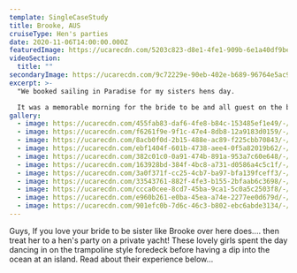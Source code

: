 ```yaml
---
template: SingleCaseStudy
title: Brooke, AUS
cruiseType: Hen's parties
date: 2020-11-06T14:00:00.000Z
featuredImage: https://ucarecdn.com/5203c823-d8e1-4fe1-909b-6e1a40df9be4/-/crop/1212x1129/0,0/-/preview/-/enhance/38/
videoSection:
  title: ""
secondaryImage: https://ucarecdn.com/9c72229e-90eb-402e-b689-96764e5ac9ae/-/preview/-/enhance/50/
excerpt: >-
  "We booked sailing in Paradise for my sisters hens day. 

  It was a memorable morning for the bride to be and all guest on the boat. Friends staff and a very relaxed feel on board. Would highly recommend and will definitely be using this company again for our next event." - Facebook review
gallery:
  - image: https://ucarecdn.com/455fab83-daf6-4fe8-b84c-153485ef1e49/-/preview/-/enhance/27/
  - image: https://ucarecdn.com/f6261f9e-9f1c-47e4-8db8-12a9183d0159/-/crop/1333x1479/0,0/-/preview/-/enhance/35/
  - image: https://ucarecdn.com/8acb0f0d-2b15-488e-ac89-f225cbb70843/-/preview/-/enhance/50/
  - image: https://ucarecdn.com/ebf1404f-601b-4738-aee4-0f5a82019b62/-/preview/-/enhance/27/
  - image: https://ucarecdn.com/382c01c0-0a91-474b-891a-953a7c60e648/-/preview/-/enhance/38/
  - image: https://ucarecdn.com/163928bd-384f-4bc8-a731-d0586a4c5c1f/-/preview/-/enhance/35/
  - image: https://ucarecdn.com/3a0f371f-cc25-4cb7-ba97-bfa139fceff3/-/preview/-/enhance/56/
  - image: https://ucarecdn.com/33543761-882f-4fe3-b155-2bfaab6c3698/-/preview/-/enhance/50/
  - image: https://ucarecdn.com/ccca0cee-8cd7-45ba-9ca1-5c0a5c2503f8/-/preview/-/enhance/27/
  - image: https://ucarecdn.com/e960b261-e0ba-45ea-a74e-2277ee0d679d/-/preview/-/enhance/50/
  - image: https://ucarecdn.com/901efc0b-7d6c-46c3-b802-ebc6abde3134/-/preview/-/enhance/27/
---
```

Guys, If you love your bride to be sister like Brooke over here does.... then treat her to a hen's party on a private yacht! These lovely girls spent the day dancing in on the trampoline style foredeck before having a dip into the ocean at an island. Read about their experience below...